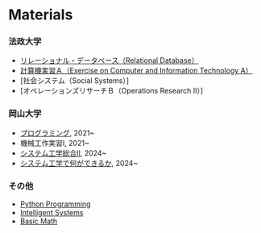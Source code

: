 # Materials

### 法政大学
- [リレーショナル・データベース（Relational Database）](https://zi-ang-liu.github.io/jb-database/intro.html)
- [計算機実習Ａ（Exercise on Computer and Information Technology A）](https://zi-ang-liu.github.io/jb-cs101/intro.html)
- [社会システム（Social Systems）]
- [オペレーションズリサーチＢ（Operations Research II）]

### 岡山大学

* [プログラミング](https://zi-ang-liu.github.io/jb-c-programming/intro.html), 2021~
* 機械工作実習I, 2021~
* [システム工学総合Ⅱ](https://zi-ang-liu.github.io/jb-practice-on-systems-engineering/intro.html), 2024~
* [システム工学で何ができるか](https://github.com/zi-ang-liu/Slides/tree/main/An-Introduction-to-Systems-Engineering), 2024~

### その他

- [Python Programming](https://ziangs-organization.gitbook.io/python/)
- [Intelligent Systems](https://zi-ang-liu.github.io/intelligent-systems/intro.html)
- [Basic Math](https://zi-ang-liu.github.io/jb-basic-math/intro.html)